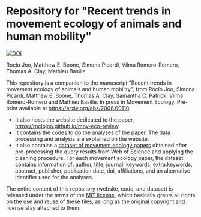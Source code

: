 # Repository for "Recent trends in movement ecology of animals and human mobility"

[![DOI](https://zenodo.org/badge/DOI/10.5281/zenodo.6537616.svg)](https://doi.org/10.5281/zenodo.6537616)

Rocío Joo, Matthew E. Boone, Simona Picardi, Vilma Romero-Romero, Thomas A. Clay, Mathieu Basille

This repository is a companion to the manuscript "Recent trends in movement ecology of animals and human mobility", from Rocío Joo, Simona Picardi, Matthew E. Boone, Thomas A. Clay, Samantha C. Patrick, Vilma Romero-Romero and Mathieu Basille. In press in Movement Ecology. Pre-print available at https://arxiv.org/abs/2006.00110

  - It also hosts the website dedicated to the paper,
    <https://rociojoo.github.io/mov-eco-review>.
  - It contains the [codes](./R/) to do the analyses of the paper. The data
    processing and analysis are explained on the website.
  - It also contains a [dataset of movement ecology
    papers](./Data/cleaned_papers_all_years_simple.csv) obtained after
    pre-processing the query results from Web of Science and applying the
    cleaning procedure. For each movement ecology paper, the dataset contains
    information of: author, title, journal, keywords, extra.keywords, abstract,
    publisher, publication date, doi, affiliations, and an alternative
    identifier used for the analyses.

The entire content of this repository (website, code,  and dataset) is released under the terms of the [MIT license](LICENSE.md), which basically grants all rights on the use and reuse of these files, as long as the original copyright and license stay attached to them.
